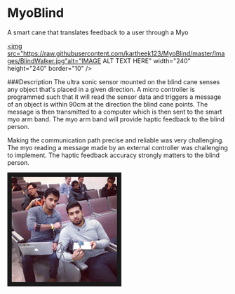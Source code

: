 # MyoBlind
A smart cane that translates feedback to a user through a Myo

<a href="http://challengepost.com/software/myoblind"><img src="https://raw.githubusercontent.com/kartheek123/MyoBlind/master/Images/BlindWalker.jpg"alt="IMAGE ALT TEXT HERE" width="240" height="240" border="10" /></a>




###Description
The ultra sonic sensor mounted on the blind cane senses any object that's placed in a given direction. A micro controller is programmed such that it will read the sensor data and triggers a message of an object is within 90cm at the direction the blind cane points. The message is then transmitted to a computer which is then sent to the smart myo arm band. The myo arm band will provide haptic feedback to the blind person. 

Making the communication path precise and reliable was very challenging. The myo reading a message made by an external controller was challenging to implement. The haptic feedback accuracy strongly matters to the blind person.

<a href="http://challengepost.com/software/myoblind"><img src="https://raw.githubusercontent.com/kartheek123/MyoBlind/master/Images/images.jpg" 
alt="IMAGE ALT TEXT HERE" width="240" height="240" border="10" /></a>

